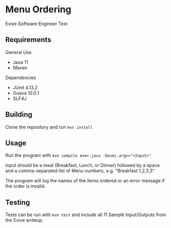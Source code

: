 # Menu Ordering #
Evive Software Engineer Test

## Requirements
General Use
* Java 11
* Maven

Dependencies
* JUnit 4.13.2
* Guava 10.0.1
* SLF4J

## Building ##
Clone the repository and run `mvn install`

## Usage ##
Run the program with `mvn compile exec:java -Dexec.args="<Input>"`

Input should be a meal (Breakfast, Lunch, or Dinner) followed by a space and a 
comma-separated list of Menu numbers, e.g. "Breakfast 1,2,3,3". 

The program will log the names of the items ordered or an error message if the 
order is invalid.

## Testing ##
Tests can be run with `mvn test` and include all 11 Sample Input/Outputs from the
Evive writeup.
